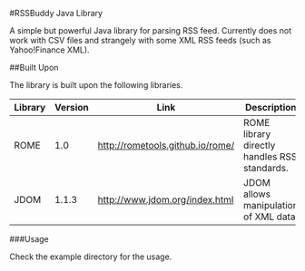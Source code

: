 #RSSBuddy Java Library

A simple but powerful Java library for parsing RSS feed. Currently does not work with CSV files and strangely with some XML RSS feeds (such as Yahoo!Finance XML).

##Built Upon

The library is built upon the following libraries. 

Library | Version | Link | Description
--------|---------|------|------------
ROME    |1.0      |http://rometools.github.io/rome/|ROME library directly handles RSS standards.
JDOM    |1.1.3    |http://www.jdom.org/index.html|JDOM allows manipulation of XML data.

###Usage

Check the example directory for the usage.
